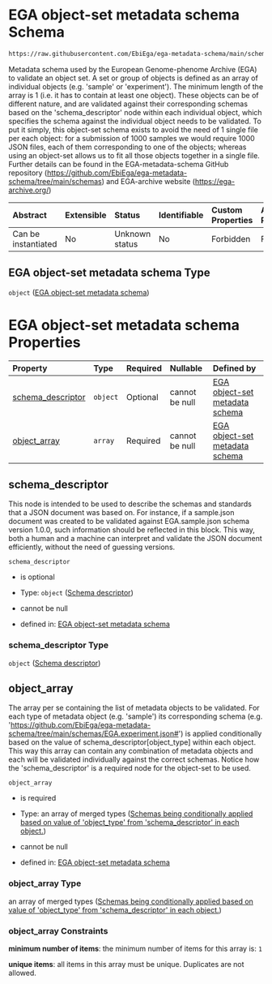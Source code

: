 # EGA object-set metadata schema Schema

```txt
https://raw.githubusercontent.com/EbiEga/ega-metadata-schema/main/schemas/EGA.object-set.json
```

Metadata schema used by the European Genome-phenome Archive (EGA) to validate an object set. A set or group of objects is defined as an array of individual objects (e.g. 'sample' or 'experiment'). The minimum length of the array is 1 (i.e. it has to contain at least one object). These objects can be of different nature, and are validated against their corresponding schemas based on the 'schema\_descriptor' node within each individual object, which specifies the schema against the individual object needs to be validated. To put it simply, this object-set schema exists to avoid the need of 1 single file per each object: for a submission of 1000 samples we would require 1000 JSON files, each of them corresponding to one of the objects; whereas using an object-set allows us to fit all those objects together in a single file. Further details can be found in the EGA-metadata-schema GitHub repository (<https://github.com/EbiEga/ega-metadata-schema/tree/main/schemas>) and EGA-archive website (<https://ega-archive.org/>)

| Abstract            | Extensible | Status         | Identifiable | Custom Properties | Additional Properties | Access Restrictions | Defined In                                                                         |
| :------------------ | :--------- | :------------- | :----------- | :---------------- | :-------------------- | :------------------ | :--------------------------------------------------------------------------------- |
| Can be instantiated | No         | Unknown status | No           | Forbidden         | Forbidden             | none                | [EGA.object-set.json](../../../schemas/EGA.object-set.json "open original schema") |

## EGA object-set metadata schema Type

`object` ([EGA object-set metadata schema](ega-15.md))

# EGA object-set metadata schema Properties

| Property                                 | Type     | Required | Nullable       | Defined by                                                                                                                                                                                                        |
| :--------------------------------------- | :------- | :------- | :------------- | :---------------------------------------------------------------------------------------------------------------------------------------------------------------------------------------------------------------- |
| [schema\_descriptor](#schema_descriptor) | `object` | Optional | cannot be null | [EGA object-set metadata schema](ega-12-definitions-schema-descriptor.md "https://raw.githubusercontent.com/EbiEga/ega-metadata-schema/main/schemas/EGA.object-set.json#/properties/schema_descriptor")           |
| [object\_array](#object_array)           | `array`  | Required | cannot be null | [EGA object-set metadata schema](ega-15-properties-array-containing-metadata-objects.md "https://raw.githubusercontent.com/EbiEga/ega-metadata-schema/main/schemas/EGA.object-set.json#/properties/object_array") |

## schema\_descriptor

This node is intended to be used to describe the schemas and standards that a JSON document was based on. For instance, if a sample.json document was created to be validated against EGA.sample.json schema version 1.0.0, such information should be reflected in this block. This way, both a human and a machine can interpret and validate the JSON document efficiently, without the need of guessing versions.

`schema_descriptor`

*   is optional

*   Type: `object` ([Schema descriptor](ega-12-definitions-schema-descriptor.md))

*   cannot be null

*   defined in: [EGA object-set metadata schema](ega-12-definitions-schema-descriptor.md "https://raw.githubusercontent.com/EbiEga/ega-metadata-schema/main/schemas/EGA.object-set.json#/properties/schema_descriptor")

### schema\_descriptor Type

`object` ([Schema descriptor](ega-12-definitions-schema-descriptor.md))

## object\_array

The array per se containing the list of metadata objects to be validated. For each type of metadata object (e.g. 'sample') its corresponding schema (e.g. '<https://github.com/EbiEga/ega-metadata-schema/tree/main/schemas/EGA.experiment.json#>') is applied conditionally based on the value of schema\_descriptor\[object\_type] within each object. This way this array can contain any combination of metadata objects and each will be validated individually against the correct schemas. Notice how the 'schema\_descriptor' is a required node for the object-set to be used.

`object_array`

*   is required

*   Type: an array of merged types ([Schemas being conditionally applied based on value of 'object\_type' from 'schema\_descriptor' in each object.](ega-15-properties-array-containing-metadata-objects-schemas-being-conditionally-applied-based-on-value-of-object_type-from-schema_descriptor-in-each-object.md))

*   cannot be null

*   defined in: [EGA object-set metadata schema](ega-15-properties-array-containing-metadata-objects.md "https://raw.githubusercontent.com/EbiEga/ega-metadata-schema/main/schemas/EGA.object-set.json#/properties/object_array")

### object\_array Type

an array of merged types ([Schemas being conditionally applied based on value of 'object\_type' from 'schema\_descriptor' in each object.](ega-15-properties-array-containing-metadata-objects-schemas-being-conditionally-applied-based-on-value-of-object_type-from-schema_descriptor-in-each-object.md))

### object\_array Constraints

**minimum number of items**: the minimum number of items for this array is: `1`

**unique items**: all items in this array must be unique. Duplicates are not allowed.

